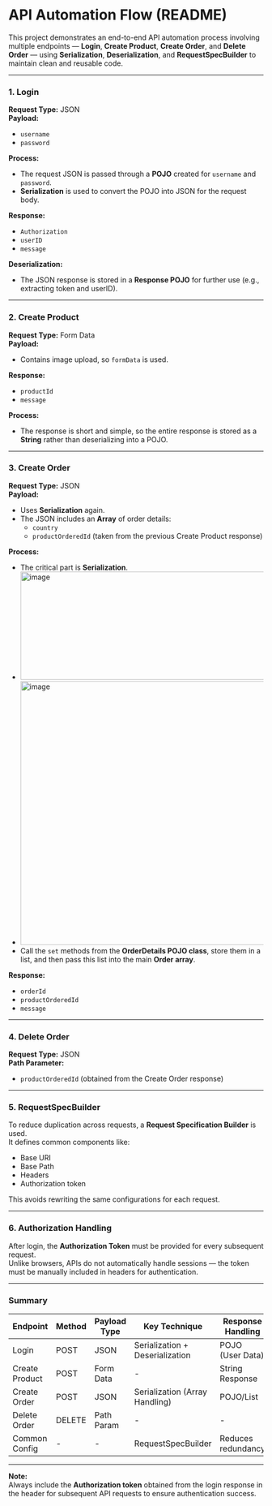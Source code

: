 # API Automation Flow (README)

This project demonstrates an end-to-end API automation process involving multiple endpoints — **Login**, **Create Product**, **Create Order**, and **Delete Order** — using **Serialization**, **Deserialization**, and **RequestSpecBuilder** to maintain clean and reusable code.

---

### **1. Login**
**Request Type:** JSON  
**Payload:**  
- `username`  
- `password`

**Process:**
- The request JSON is passed through a **POJO** created for `username` and `password`.
- **Serialization** is used to convert the POJO into JSON for the request body.

**Response:**  
- `Authorization`  
- `userID`  
- `message`

**Deserialization:**  
- The JSON response is stored in a **Response POJO** for further use (e.g., extracting token and userID).

---

### **2. Create Product**
**Request Type:** Form Data  
**Payload:**
- Contains image upload, so `formData` is used.

**Response:**  
- `productId`  
- `message`

**Process:**
- The response is short and simple, so the entire response is stored as a **String** rather than deserializing into a POJO.

---

### **3. Create Order**
**Request Type:** JSON  
**Payload:**
- Uses **Serialization** again.  
- The JSON includes an **Array** of order details:
  - `country`
  - `productOrderedId` (taken from the previous Create Product response)

**Process:**
- The critical part is **Serialization**.
- <img width="1087" height="213" alt="image" src="https://github.com/user-attachments/assets/526bdf68-29ba-47d1-8a68-47670fd41092" />
- <img width="1167" height="520" alt="image" src="https://github.com/user-attachments/assets/7fb299ad-64a7-4f16-a269-2764eab9eecc" />
- Call the `set` methods from the **OrderDetails POJO class**, store them in a list, and then pass this list into the main **Order array**.

**Response:**  
- `orderId`  
- `productOrderedId`  
- `message`

---

### **4. Delete Order**
**Request Type:** JSON  
**Path Parameter:**  
- `productOrderedId` (obtained from the Create Order response)

---

### **5. RequestSpecBuilder**
To reduce duplication across requests, a **Request Specification Builder** is used.  
It defines common components like:
- Base URI  
- Base Path  
- Headers  
- Authorization token  

This avoids rewriting the same configurations for each request.

---

### **6. Authorization Handling**
After login, the **Authorization Token** must be provided for every subsequent request.  
Unlike browsers, APIs do not automatically handle sessions — the token must be manually included in headers for authentication.

---

### **Summary**
| Endpoint       | Method | Payload Type | Key Technique    | Response Handling      |
|----------------|--------|---------------|------------------|------------------------|
| Login          | POST   | JSON          | Serialization + Deserialization | POJO (User Data) |
| Create Product | POST   | Form Data     | -                | String Response |
| Create Order   | POST   | JSON          | Serialization (Array Handling) | POJO/List |
| Delete Order   | DELETE | Path Param    | -                | - |
| Common Config  | -      | -             | RequestSpecBuilder | Reduces redundancy |

---

**Note:**  
Always include the **Authorization token** obtained from the login response in the header for subsequent API requests to ensure authentication success.
